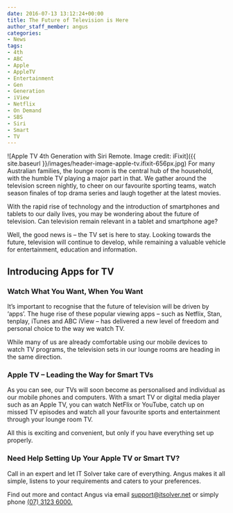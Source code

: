 ```yaml
---
date: 2016-07-13 13:12:24+00:00
title: The Future of Television is Here
author_staff_member: angus
categories:
- News
tags:
- 4th
- ABC
- Apple
- AppleTV
- Entertainment
- Gen
- Generation
- iView
- Netflix
- On Demand
- SBS
- Siri
- Smart
- TV
---
```

![Apple TV 4th Generation with Siri Remote. Image credit: iFixit]({{ site.baseurl }}/images/header-image-apple-tv.ifixit-656px.jpg)
For many Australian families, the lounge room is the central hub of the household, with the humble TV playing a major part in that. We gather around the television screen nightly, to cheer on our favourite sporting teams, watch season finales of top drama series and laugh together at the latest movies.

With the rapid rise of technology and the introduction of smartphones and tablets to our daily lives, you may be wondering about the future of television. Can television remain relevant in a tablet and smartphone age?

Well, the good news is – the TV set is here to stay. Looking towards the future, television will continue to develop, while remaining a valuable vehicle for entertainment, education and information.

## Introducing Apps for TV

### Watch What You Want, When You Want
It’s important to recognise that the future of television will be driven by ‘apps’. The huge rise of these popular viewing apps – such as Netflix, Stan, tenplay, iTunes and ABC iView – has delivered a new level of freedom and personal choice to the way we watch TV.

While many of us are already comfortable using our mobile devices to watch TV programs, the television sets in our lounge rooms are heading in the same direction.

### Apple TV – Leading the Way for Smart TVs
As you can see, our TVs will soon become as personalised and individual as our mobile phones and computers. With a smart TV or digital media player such as an Apple TV, you can watch NetFlix or YouTube, catch up on missed TV episodes and watch all your favourite sports and entertainment through your lounge room TV.

All this is exciting and convenient, but only if you have everything set up properly.

### Need Help Setting Up Your Apple TV or Smart TV?
Call in an expert and let IT Solver take care of everything. Angus makes it all simple, listens to your requirements and caters to your preferences.

Find out more and contact Angus via email [support@itsolver.net](mailto:support@itsolver.net) or simply phone [(07) 3123 6000.](tel:61731236000)